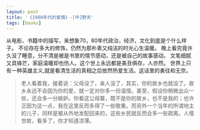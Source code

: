 ```yaml
---
layout: post
title: '《1980年代的爱情》-[中]野夫'
tags: [books]
---
```


从电影、书籍中的描写，来想象70，80年代政治，经济，文化到底是个什么样子。
不论存在多大的修饰，仍然为那朴素又纯洁的时光心生温暖。
晚上看完竟许久没了睡意，分不清是被是书里的情节感动，还是被自己的故事感动。
文笔细腻又具锋芒，家庭温暖却也伤人。这个世上永远都是美丑俱存，人亦然。
世界上只有一种英雄主义,就是看清生活的真相之后依然热爱生活。这话里的勇往和无奈。

>老人看着我，接着说：父母没了，亲人没了，其实，你的故乡也就没了。故乡永远不会因为你的爱，就一定对你多一份温情。甚至，假设你稍微出众一些，还会多一分嫉妒。你看这公母寨，既不是你的故乡，也不是我的；也许正因为这一点，我在这里反而多得了一些敬重。而另外一个当年的所谓地主的儿子，同样是被从外地发配回来的，这些乡民就反而会多一些疏离。人情世故，看多了，你才知道凉薄。